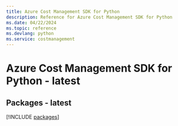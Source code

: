 ```yaml
---
title: Azure Cost Management SDK for Python
description: Reference for Azure Cost Management SDK for Python
ms.date: 04/22/2024
ms.topic: reference
ms.devlang: python
ms.service: costmanagement
---
```

# Azure Cost Management SDK for Python - latest
## Packages - latest
[!INCLUDE [packages](cost-management-index.md)]